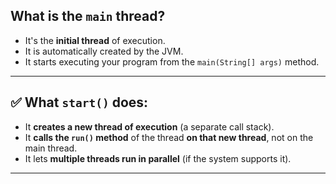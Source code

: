##  What is the `main` thread?

* It's the **initial thread** of execution.
* It is automatically created by the JVM.
* It starts executing your program from the `main(String[] args)` method.
---

## ✅ **What `start()` does:**

* It **creates a new thread of execution** (a separate call stack).
* It **calls the `run()` method** of the thread **on that new thread**, not on the main thread.
* It lets **multiple threads run in parallel** (if the system supports it).

---
